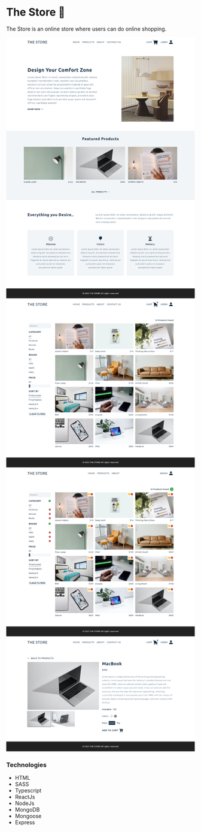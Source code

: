 # The Store 🛒

The Store is an online store where users can do online shopping.

![Alt text](./site-homepage-image.png)
![Alt text](./site-productspage-image.png)
![Alt text](./site-productspage-adminmode-image.png)
![Alt text](./site-productpage-image.png)

### Technologies
- HTML
- SASS
- Typescript 
- ReactJs
- NodeJs
- MongoDB
- Mongoose
- Express
